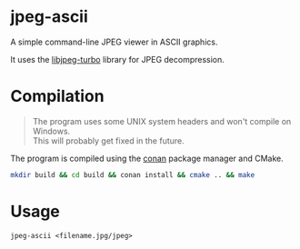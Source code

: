 # jpeg-ascii

A simple command-line JPEG viewer in ASCII graphics.

It uses the [libjpeg-turbo](https://github.com/libjpeg-turbo/libjpeg-turbo) library for JPEG decompression.

Compilation
===========

> The program uses some UNIX system headers and won't compile on Windows.  
> This will probably get fixed in the future.

The program is compiled using the [conan](https://conan.io) package manager and CMake.
```bash
mkdir build && cd build && conan install && cmake .. && make
```

Usage
=====
```
jpeg-ascii <filename.jpg/jpeg>
```
